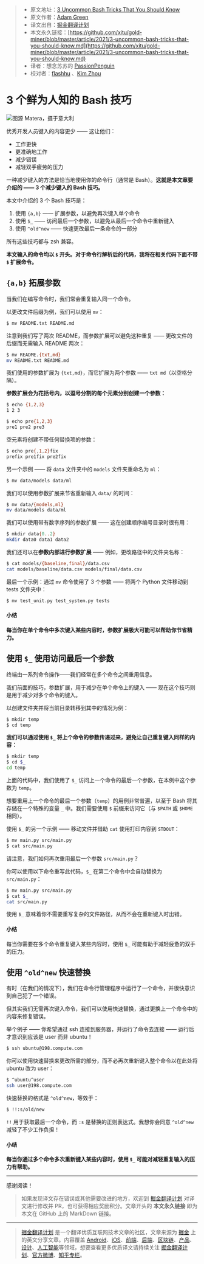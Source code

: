 > * 原文地址：[3 Uncommon Bash Tricks That You Should Know](https://medium.com/better-programming/3-uncommon-bash-tricks-that-you-should-know-c0fc988065c7)
> * 原文作者：[Adam Green](https://medium.com/@adgefficiency)
> * 译文出自：[掘金翻译计划](https://github.com/xitu/gold-miner)
> * 本文永久链接：[https://github.com/xitu/gold-miner/blob/master/article/2021/3-uncommon-bash-tricks-that-you-should-know.md](https://github.com/xitu/gold-miner/blob/master/article/2021/3-uncommon-bash-tricks-that-you-should-know.md)
> * 译者：想念苏苏的 [PassionPenguin](https://github.com/PassionPenguin)
> * 校对者：[flashhu](https://github.com/flashhu) 、[Kim Zhou](https://github.com/plusmultiply0)

# 3 个鲜为人知的 Bash 技巧

![图源 Matera，摄于意大利](https://cdn-images-1.medium.com/max/4000/0*-UdH52A57htDgdu0.png)

优秀开发人员键入的内容更少 —— 这让他们：

* 工作更快
* 更准确地工作
* 减少错误
* 减轻双手疲劳的压力

一种减少键入的方法是恰当地使用你的命令行（通常是 Bash）。**这就是本文章要介绍的 —— 3 个减少键入的 Bash 技巧。**

本文中介绍的 3 个 Bash 技巧是：

1. 使用 `{a,b}` —— 扩展参数，以避免再次键入单个命令
2. 使用 `$_` —— 访问最后一个参数，以避免从最后一个命令中重新键入
3. 使用 `^old^new` —— 快速更改最后一条命令的一部分

所有这些技巧都与 zsh 兼容。

**本文输入的命令均以 `$` 开头。对于命令行解析后的代码，我将在相关代码下面不带 `$` 扩展命令。**

## `{a,b}` 拓展参数

当我们在编写命令时，我们常会重复输入同一个命令。

以更改文件后缀为例，我们可以使用 `mv`：

```bash
$ mv README.txt README.md
```

注意到我们写了两次 README，而参数扩展可以避免这种重复 —— 更改文件的后缀而无需输入 README 两次：

```bash
$ mv README.{txt,md}
mv README.txt README.md
```

我们使用的参数扩展为 `{txt,md}`，而它扩展为两个参数 —— `txt md`（以空格分隔）。

**参数扩展会为花括号内，以逗号分割的每个元素分别创建一个参数：**

```bash
$ echo {1,2,3}
1 2 3

$ echo pre{1,2,3}
pre1 pre2 pre3
```

空元素将创建不带任何替换项的参数：

```bash
$ echo pre{,1,2}fix
prefix pre1fix pre2fix
```

另一个示例 —— 将 `data` 文件夹中的 `models` 文件夹重命名为 `ml`：

```bash
$ mv data/models data/ml
```

我们可以使用参数扩展来节省重新输入 `data/`  的时间：

```bash
$ mv data/{models,ml}
mv data/models data/ml
```

我们可以使用带有数字序列的参数扩展 —— 这在创建顺序编号目录时很有用：

```bash
$ mkdir data{0..2}
mkdir data0 data1 data2
```

我们还可以在**参数内部进行参数扩展** —— 例如，更改路径中的文件夹名称：

```bash
$ cat models/{baseline,final}/data.csv
cat models/baseline/data.csv models/final/data.csv
```

最后一个示例：通过 `mv` 命令使用了 3 个参数 —— 将两个 Python 文件移动到 tests 文件夹中：

```bash
$ mv test_unit.py test_system.py tests
```

#### 小结

**每当你在单个命令中多次键入某些内容时，参数扩展极大可能可以帮助你节省精力。**

## 使用 `$_` 使用访问最后一个参数

终端由一系列命令操作——我们经常在多个命令之间重用信息。

我们前面的技巧，参数扩展，用于减少在单个命令上的键入 —— 现在这个技巧则是用于减少对多个命令的键入。

以创建文件夹并将当前目录转移到其中的情况为例：

```bash
$ mkdir temp
$ cd temp
```

**我们可以通过使用 `$_` 将上个命令的参数传递过来，避免让自己重复键入同样的内容：**

```bash	
$ mkdir temp	
$ cd $_	
cd temp	
```	

上面的代码中，我们使用了 `$_` 访问上一个命令的最后一个参数，在本例中这个参数为 `temp`。

想要重用上一个命令的最后一个参数（`temp`）的用例非常普遍，以至于 Bash 将其存储在一个特殊的变量 `_` 中。我们需要使用 `$` 前缀来访问它（与 `$PATH` 或 `$HOME` 相同）。

使用 `$_` 的另一个示例 —— 移动文件并借助 `cat` 使用打印内容到 `STDOUT`：

```bash
$ mv main.py src/main.py 
$ cat src/main.py
```

请注意，我们如何再次重用最后一个参数 `src/main.py`？

你可以使用以下命令重写此代码，`$_` 在第二个命令中会自动替换为 `src/main.py`：

```bash
$ mv main.py src/main.py 
$ cat $_
cat src/main.py
```

使用 `$_` 意味着你不需要重写复杂的文件路径，从而不会在重新键入时出错。

#### 小结

每当你需要在多个命令重复键入某些内容时，使用 `$_` 可能有助于减轻疲惫的双手的压力。

## 使用 `^old^new` 快速替换

有时（在我们的情况下），我们在命令行管理程序中运行了一个命令，并很快意识到自己犯了一个错误。

但其实我们无需再次键入命令，我们可以使用快速替换，通过更换上一个命令中的内容来修复错误。

举个例子 —— 你希望通过 ssh 连接到服务器，并运行了命令去连接 —— 运行后才意识到应该是 user 而非 ubuntu！

```bash
$ ssh ubuntu@198.compute.com
```

你可以使用快速替换来更改所需的部分，而不必再次重新键入整个命令以在此处将 ubuntu 改为 user：

```bash
$ ^ubuntu^user
ssh user@198.compute.com
```

快速替换的格式是 `^old^new`，等效于：

```bash
$ !!:s/old/new
```

`!!` 用于获取最后一个命令，而 `:s` 是替换的正则表达式。我想你会同意 `^old^new` 减轻了不少工作负担！

#### 小结

**每当你通过多个命令多次重新键入某些内容时，使用 `$_` 可能对减轻重复输入的压力有帮助。**

---

感谢阅读！

> 如果发现译文存在错误或其他需要改进的地方，欢迎到 [掘金翻译计划](https://github.com/xitu/gold-miner) 对译文进行修改并 PR，也可获得相应奖励积分。文章开头的 **本文永久链接** 即为本文在 GitHub 上的 MarkDown 链接。

---

> [掘金翻译计划](https://github.com/xitu/gold-miner) 是一个翻译优质互联网技术文章的社区，文章来源为 [掘金](https://juejin.im) 上的英文分享文章。内容覆盖 [Android](https://github.com/xitu/gold-miner#android)、[iOS](https://github.com/xitu/gold-miner#ios)、[前端](https://github.com/xitu/gold-miner#前端)、[后端](https://github.com/xitu/gold-miner#后端)、[区块链](https://github.com/xitu/gold-miner#区块链)、[产品](https://github.com/xitu/gold-miner#产品)、[设计](https://github.com/xitu/gold-miner#设计)、[人工智能](https://github.com/xitu/gold-miner#人工智能)等领域，想要查看更多优质译文请持续关注 [掘金翻译计划](https://github.com/xitu/gold-miner)、[官方微博](http://weibo.com/juejinfanyi)、[知乎专栏](https://zhuanlan.zhihu.com/juejinfanyi)。
